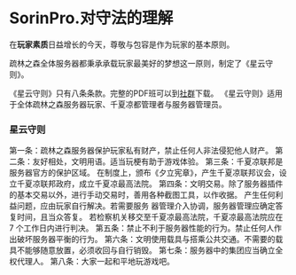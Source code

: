 # SorinPro.对守法的理解
在**玩家素质**日益增长的今天，尊敬与包容是作为玩家的基本原则。

疏林之森全体服务器都秉承承载玩家最美好的梦想这一原则，制定了《星云守则》。

《星云守则》只有八条条款。完整的PDF班可以到[社群](/communi.md)下载。
《星云守则》适用于全体疏林之森服务器玩家、千夏凉都管理者与服务器管理员。

### 星云守则

第一条：疏林之森服务器保护玩家私有财产，禁止任何人非法侵犯他人财产。
第二条：友好相处，文明用语。适当玩梗有助于游戏体验。
第三条：千夏凉联邦是服务器官方的保护区域。
		在制度上，颁布《夕立宪章》，产生千夏凉联邦议会，设 立千夏凉联邦政府，成立千夏凉最高法院。
第四条：文明交易。除了服务器插件的基本交易以外，进行手动交易时，善用各种截图工具，以作收据。
		产生任何利益问题，应由玩家自行解决。若需要服务 器管理介入协调，服务器管理应确定答复时间，且当众答复。
		若检察机关移交至千夏凉最高法院，千夏凉最高法院应在 7 个工作日内进行判决。
第五条：禁止不利于服务器性能的行为。禁止任何人作出破坏服务器平衡的行为。
第六条：文明使用载具与搭乘公共交通。不需要的载具不能够随意放置，必须收回与自行销毁。
第七条：服务器中的集团应当确立全权代理人。
第八条：大家一起和平地玩游戏吧。  



